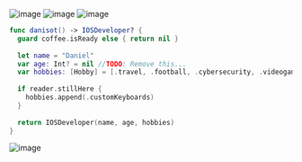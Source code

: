 ![image](https://img.shields.io/badge/Swift-FA7343?style=for-the-badge&logo=swift&logoColor=white)
![image](https://img.shields.io/badge/Xcode-007ACC?style=for-the-badge&logo=Xcode&logoColor=white)
![image](https://img.shields.io/badge/GIT-E44C30?style=for-the-badge&logo=git&logoColor=white)
```swift
func danisot() -> IOSDeveloper? {
  guard coffee.isReady else { return nil }
  
  let name = "Daniel"
  var age: Int? = nil //TODO: Remove this...
  var hobbies: [Hobby] = [.travel, .football, .cybersecurity, .videogames]
  
  if reader.stillHere {
    hobbies.append(.customKeyboards)
  }
  
  return IOSDeveloper(name, age, hobbies)
}

```
![image](https://github-readme-stats.vercel.app/api?username=danisot)

<!---
danisot/danisot is a ✨ special ✨ repository because its `README.md` (this file) appears on your GitHub profile.
You can click the Preview link to take a look at your changes.
--->
